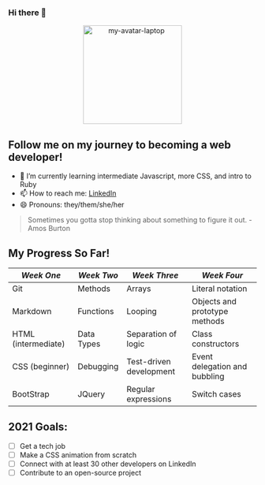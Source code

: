 ### Hi there 👋
<p align="center">
   <img width="200" height="200" alt="my-avatar-laptop" src="https://user-images.githubusercontent.com/80174138/115131167-c4cda400-9faa-11eb-854c-86b5415a9b3c.png">
  </p>

## Follow me on my journey to becoming a web developer! 
- 🌱 I’m currently learning intermediate Javascript, more CSS, and intro to Ruby
- 📫 How to reach me: [LinkedIn](https://www.linkedin.com/in/niccikaufman/)
- 😄 Pronouns: they/them/she/her

> Sometimes you gotta stop thinking about something to figure it out. -Amos Burton

## My Progress So Far!
|_Week One_|_Week Two_|_Week Three_|_Week Four_|
|---|---|---|---|
|Git|Methods|Arrays|Literal notation|
|Markdown|Functions|Looping|Objects and prototype methods|
|HTML (intermediate)|Data Types|Separation of logic|Class constructors|
|CSS (beginner)|Debugging|Test-driven development|Event delegation and bubbling|
|BootStrap|JQuery|Regular expressions|Switch cases|

## 2021 Goals:
- [ ] Get a tech job
- [ ] Make a CSS animation from scratch
- [ ] Connect with at least 30 other developers on LinkedIn
- [ ] Contribute to an open-source project
